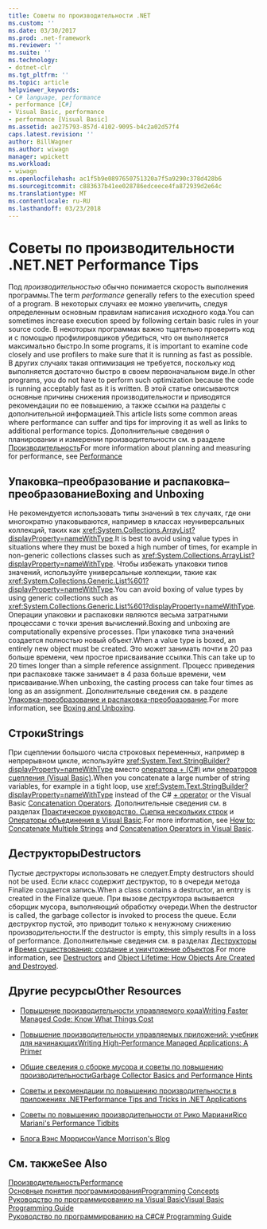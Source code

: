 ```yaml
---
title: Советы по производительности .NET
ms.custom: ''
ms.date: 03/30/2017
ms.prod: .net-framework
ms.reviewer: ''
ms.suite: ''
ms.technology:
- dotnet-clr
ms.tgt_pltfrm: ''
ms.topic: article
helpviewer_keywords:
- C# language, performance
- performance [C#]
- Visual Basic, performance
- performance [Visual Basic]
ms.assetid: ae275793-857d-4102-9095-b4c2a02d57f4
caps.latest.revision: ''
author: BillWagner
ms.author: wiwagn
manager: wpickett
ms.workload:
- wiwagn
ms.openlocfilehash: ac1f5b9e0897650751320a7f5a9290c378d428b6
ms.sourcegitcommit: c883637b41ee028786edceece4fa872939d2e64c
ms.translationtype: MT
ms.contentlocale: ru-RU
ms.lasthandoff: 03/23/2018
---
```

# <a name="net-performance-tips"></a><span data-ttu-id="b914f-102">Советы по производительности .NET</span><span class="sxs-lookup"><span data-stu-id="b914f-102">.NET Performance Tips</span></span>
<span data-ttu-id="b914f-103">Под *производительностью* обычно понимается скорость выполнения программы.</span><span class="sxs-lookup"><span data-stu-id="b914f-103">The term *performance* generally refers to the execution speed of a program.</span></span> <span data-ttu-id="b914f-104">В некоторых случаях ее можно увеличить, следуя определенным основным правилам написания исходного кода.</span><span class="sxs-lookup"><span data-stu-id="b914f-104">You can sometimes increase execution speed by following certain basic rules in your source code.</span></span> <span data-ttu-id="b914f-105">В некоторых программах важно тщательно проверить код и с помощью профилировщиков убедиться, что он выполняется максимально быстро.</span><span class="sxs-lookup"><span data-stu-id="b914f-105">In some programs, it is important to examine code closely and use profilers to make sure that it is running as fast as possible.</span></span> <span data-ttu-id="b914f-106">В других случаях такая оптимизация не требуется, поскольку код выполняется достаточно быстро в своем первоначальном виде.</span><span class="sxs-lookup"><span data-stu-id="b914f-106">In other programs, you do not have to perform such optimization because the code is running acceptably fast as it is written.</span></span> <span data-ttu-id="b914f-107">В этой статье описываются основные причины снижения производительности и приводятся рекомендации по ее повышению, а также ссылки на разделы с дополнительной информацией.</span><span class="sxs-lookup"><span data-stu-id="b914f-107">This article lists some common areas where performance can suffer and tips for improving it as well as links to additional performance topics.</span></span> <span data-ttu-id="b914f-108">Дополнительные сведения о планировании и измерении производительности см. в разделе [Производительность](../../../docs/framework/performance/index.md)</span><span class="sxs-lookup"><span data-stu-id="b914f-108">For more information about planning and measuring for performance, see [Performance](../../../docs/framework/performance/index.md)</span></span>  
  
## <a name="boxing-and-unboxing"></a><span data-ttu-id="b914f-109">Упаковка–преобразование и распаковка–преобразование</span><span class="sxs-lookup"><span data-stu-id="b914f-109">Boxing and Unboxing</span></span>  
 <span data-ttu-id="b914f-110">Не рекомендуется использовать типы значений в тех случаях, где они многократно упаковываются, например в классах неуниверсальных коллекций, таких как <xref:System.Collections.ArrayList?displayProperty=nameWithType>.</span><span class="sxs-lookup"><span data-stu-id="b914f-110">It is best to avoid using value types in situations where they must be boxed a high number of times, for example in non-generic collections classes such as <xref:System.Collections.ArrayList?displayProperty=nameWithType>.</span></span> <span data-ttu-id="b914f-111">Чтобы избежать упаковки типов значений, используйте универсальные коллекции, такие как <xref:System.Collections.Generic.List%601?displayProperty=nameWithType>.</span><span class="sxs-lookup"><span data-stu-id="b914f-111">You can avoid boxing of value types by using generic collections such as <xref:System.Collections.Generic.List%601?displayProperty=nameWithType>.</span></span> <span data-ttu-id="b914f-112">Операции упаковки и распаковки являются весьма затратными процессами с точки зрения вычислений.</span><span class="sxs-lookup"><span data-stu-id="b914f-112">Boxing and unboxing are computationally expensive processes.</span></span> <span data-ttu-id="b914f-113">При упаковке типа значений создается полностью новый объект.</span><span class="sxs-lookup"><span data-stu-id="b914f-113">When a value type is boxed, an entirely new object must be created.</span></span> <span data-ttu-id="b914f-114">Это может занимать почти в 20 раз больше времени, чем простое присваивание ссылки.</span><span class="sxs-lookup"><span data-stu-id="b914f-114">This can take up to 20 times longer than a simple reference assignment.</span></span> <span data-ttu-id="b914f-115">Процесс приведения при распаковке также занимает в 4 раза больше времени, чем присваивание.</span><span class="sxs-lookup"><span data-stu-id="b914f-115">When unboxing, the casting process can take four times as long as an assignment.</span></span> <span data-ttu-id="b914f-116">Дополнительные сведения см. в разделе [Упаковка-преобразование и распаковка-преобразование](~/docs/csharp/programming-guide/types/boxing-and-unboxing.md).</span><span class="sxs-lookup"><span data-stu-id="b914f-116">For more information, see [Boxing and Unboxing](~/docs/csharp/programming-guide/types/boxing-and-unboxing.md).</span></span>  
  
## <a name="strings"></a><span data-ttu-id="b914f-117">Строки</span><span class="sxs-lookup"><span data-stu-id="b914f-117">Strings</span></span>  
 <span data-ttu-id="b914f-118">При сцеплении большого числа строковых переменных, например в непрерывном цикле, используйте <xref:System.Text.StringBuilder?displayProperty=nameWithType> вместо [оператора + (C#)](~/docs/csharp/language-reference/operators/addition-operator.md) или [операторов сцепления (Visual Basic)](~/docs/visual-basic/language-reference/operators/concatenation-operators.md).</span><span class="sxs-lookup"><span data-stu-id="b914f-118">When you concatenate a large number of string variables, for example in a tight loop, use <xref:System.Text.StringBuilder?displayProperty=nameWithType> instead of the C# [+ operator](~/docs/csharp/language-reference/operators/addition-operator.md) or the Visual Basic [Concatenation Operators](~/docs/visual-basic/language-reference/operators/concatenation-operators.md).</span></span> <span data-ttu-id="b914f-119">Дополнительные сведения см. в разделах [Практическое руководство. Сцепка нескольких строк](../../csharp/how-to/concatenate-multiple-strings.md) и [Операторы объединения в Visual Basic](~/docs/visual-basic/programming-guide/language-features/operators-and-expressions/concatenation-operators.md).</span><span class="sxs-lookup"><span data-stu-id="b914f-119">For more information, see [How to: Concatenate Multiple Strings](../../csharp/how-to/concatenate-multiple-strings.md) and [Concatenation Operators in Visual Basic](~/docs/visual-basic/programming-guide/language-features/operators-and-expressions/concatenation-operators.md).</span></span>  
  
## <a name="destructors"></a><span data-ttu-id="b914f-120">Деструкторы</span><span class="sxs-lookup"><span data-stu-id="b914f-120">Destructors</span></span>  
 <span data-ttu-id="b914f-121">Пустые деструкторы использовать не следует.</span><span class="sxs-lookup"><span data-stu-id="b914f-121">Empty destructors should not be used.</span></span> <span data-ttu-id="b914f-122">Если класс содержит деструктор, то в очереди метода Finalize создается запись.</span><span class="sxs-lookup"><span data-stu-id="b914f-122">When a class contains a destructor, an entry is created in the Finalize queue.</span></span> <span data-ttu-id="b914f-123">При вызове деструктора вызывается сборщик мусора, выполняющий обработку очереди.</span><span class="sxs-lookup"><span data-stu-id="b914f-123">When the destructor is called, the garbage collector is invoked to process the queue.</span></span> <span data-ttu-id="b914f-124">Если деструктор пустой, это приводит только к ненужному снижению производительности.</span><span class="sxs-lookup"><span data-stu-id="b914f-124">If the destructor is empty, this simply results in a loss of performance.</span></span> <span data-ttu-id="b914f-125">Дополнительные сведения см. в разделах [Деструкторы](~/docs/csharp/programming-guide/classes-and-structs/destructors.md) и [Время существования: создание и уничтожение объектов](~/docs/visual-basic/programming-guide/language-features/objects-and-classes/object-lifetime-how-objects-are-created-and-destroyed.md).</span><span class="sxs-lookup"><span data-stu-id="b914f-125">For more information, see [Destructors](~/docs/csharp/programming-guide/classes-and-structs/destructors.md) and [Object Lifetime: How Objects Are Created and Destroyed](~/docs/visual-basic/programming-guide/language-features/objects-and-classes/object-lifetime-how-objects-are-created-and-destroyed.md).</span></span>  
  
## <a name="other-resources"></a><span data-ttu-id="b914f-126">Другие ресурсы</span><span class="sxs-lookup"><span data-stu-id="b914f-126">Other Resources</span></span>  
  
-   [<span data-ttu-id="b914f-127">Повышение производительности управляемого кода</span><span class="sxs-lookup"><span data-stu-id="b914f-127">Writing Faster Managed Code: Know What Things Cost</span></span>](http://go.microsoft.com/fwlink/?LinkId=99294)  
  
-   [<span data-ttu-id="b914f-128">Повышение производительности управляемых приложений: учебник для начинающих</span><span class="sxs-lookup"><span data-stu-id="b914f-128">Writing High-Performance Managed Applications: A Primer</span></span>](http://go.microsoft.com/fwlink/?LinkId=99295)  
  
-   [<span data-ttu-id="b914f-129">Общие сведения о сборке мусора и советы по повышению производительности</span><span class="sxs-lookup"><span data-stu-id="b914f-129">Garbage Collector Basics and Performance Hints</span></span>](http://go.microsoft.com/fwlink/?LinkId=99296)  
  
-   [<span data-ttu-id="b914f-130">Советы и рекомендации по повышению производительности в приложениях .NET</span><span class="sxs-lookup"><span data-stu-id="b914f-130">Performance Tips and Tricks in .NET Applications</span></span>](http://go.microsoft.com/fwlink/?LinkId=99297)  

-   [<span data-ttu-id="b914f-131">Советы по повышению производительности от Рико Мариани</span><span class="sxs-lookup"><span data-stu-id="b914f-131">Rico Mariani's Performance Tidbits</span></span>](http://go.microsoft.com/fwlink/?LinkId=115679)  

-   [<span data-ttu-id="b914f-132">Блога Вэнс Моррисон</span><span class="sxs-lookup"><span data-stu-id="b914f-132">Vance Morrison's Blog</span></span>](https://blogs.msdn.microsoft.com/vancem/)
  
## <a name="see-also"></a><span data-ttu-id="b914f-133">См. также</span><span class="sxs-lookup"><span data-stu-id="b914f-133">See Also</span></span>  
 [<span data-ttu-id="b914f-134">Производительность</span><span class="sxs-lookup"><span data-stu-id="b914f-134">Performance</span></span>](../../../docs/framework/performance/index.md)  
 [<span data-ttu-id="b914f-135">Основные понятия программирования</span><span class="sxs-lookup"><span data-stu-id="b914f-135">Programming Concepts</span></span>](http://msdn.microsoft.com/library/65c12cca-af4f-4017-886e-2dbc00a189d6)  
 [<span data-ttu-id="b914f-136">Руководство по программированию на Visual Basic</span><span class="sxs-lookup"><span data-stu-id="b914f-136">Visual Basic Programming Guide</span></span>](../../visual-basic/programming-guide/index.md)  
 [<span data-ttu-id="b914f-137">Руководство по программированию на C#</span><span class="sxs-lookup"><span data-stu-id="b914f-137">C# Programming Guide</span></span>](http://msdn.microsoft.com/library/ac0f23a2-6bf3-4077-be99-538ae5fd3bc5)
